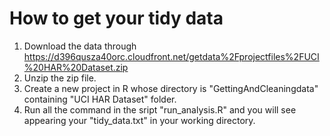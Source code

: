 # How to get your tidy data
1. Download the data through https://d396qusza40orc.cloudfront.net/getdata%2Fprojectfiles%2FUCI%20HAR%20Dataset.zip
2. Unzip the zip file.
3. Create a new project in R whose directory is "GettingAndCleaningdata" containing "UCI HAR Dataset" folder.
4. Run all the command in the sript "run_analysis.R" and you will  see appearing your "tidy_data.txt" in your working directory.
